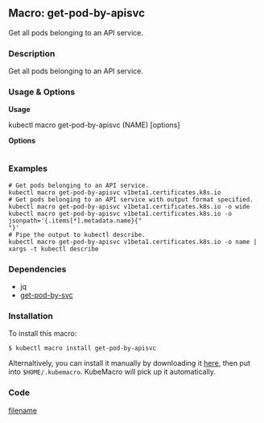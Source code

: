 ## Macro: get-pod-by-apisvc

Get all pods belonging to an API service.

<!-- tabs:start -->

### **Description**


Get all pods belonging to an API service.



### **Usage & Options**

**Usage**

kubectl macro get-pod-by-apisvc (NAME) [options]

**Options**

```

```

### **Examples**

```shell
# Get pods belonging to an API service.
kubectl macro get-pod-by-apisvc v1beta1.certificates.k8s.io
# Get pods belonging to an API service with output format specified.
kubectl macro get-pod-by-apisvc v1beta1.certificates.k8s.io -o wide
kubectl macro get-pod-by-apisvc v1beta1.certificates.k8s.io -o jsonpath='{.items[*].metadata.name}{"
"}'
# Pipe the output to kubectl describe.
kubectl macro get-pod-by-apisvc v1beta1.certificates.k8s.io -o name | xargs -t kubectl describe

```

### **Dependencies**

* jq
* [get-pod-by-svc](docs/get-pod-by-svc.md)

### **Installation**

To install this macro:
```shell
$ kubectl macro install get-pod-by-apisvc
```

Alternaltively, you can install it manually by downloading it [here](../bin/get-pod-by-apisvc.sh), then put into `$HOME/.kubemacro`. KubeMacro will pick up it automatically.

### **Code**

[filename](../bin/get-pod-by-apisvc.sh ':include :type=code shell')

<!-- tabs:end -->
